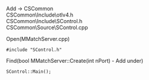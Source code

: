 Add -> CSCommon <br>
CSCommon\Include\otlv4.h <br>
CSCommon\Include\SControl.h <br>
CSCommon\Source\SControl.cpp <br>


Open(MMatchServer.cpp) <br>

    #include "SControl.h"

Find(bool MMatchServer::Create(int nPort) - Add under) 

	SControl::Main();


